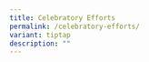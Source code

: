 ```yaml
---
title: Celebratory Efforts
permalink: /celebratory-efforts/
variant: tiptap
description: ""
---
```

